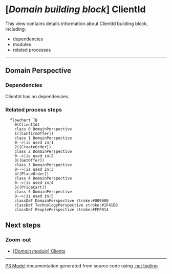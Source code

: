 ﻿
# [*Domain building block*] ClientId

This view contains details information about ClientId building block, including:
- dependencies
- modules
- related processes  

---



## Domain Perspective


### Dependencies

ClientId has no dependencies.  

### Related process steps

```mermaid
  flowchart TB
    0(ClientId)
    class 0 DomainPerspective
    1([ConfirmOffer])
    class 1 DomainPerspective
    0-->|is used in|1
    2([CreateOrder])
    class 2 DomainPerspective
    0-->|is used in|2
    3([GetOffer])
    class 3 DomainPerspective
    0-->|is used in|3
    4([PlaceOrder])
    class 4 DomainPerspective
    0-->|is used in|4
    5([PriceCart])
    class 5 DomainPerspective
    0-->|is used in|5
    classDef DomainPerspective stroke:#009900
    classDef TechnologyPerspective stroke:#1F41EB
    classDef PeoplePerspective stroke:#FFF014
```

## Next steps


### Zoom-out

- [[*Domain module*] Clients](../../../Modules/Sales/Clients/Clients.md)

---

[P3 Model](https://github.com/P3-model/P3-model) documentation generated from source code using [.net tooling](https://github.com/P3-model/P3-model-dotnet)